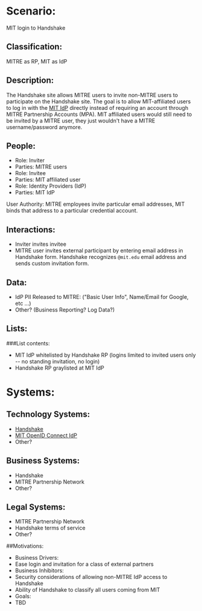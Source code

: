 # Scenario:
MIT login to Handshake

## Classification:

MITRE as RP, MIT as IdP

## Description:
The Handshake site allows MITRE users to invite non-MITRE users to participate on the Handshake site. The goal is to allow MIT-affiliated users to log in with the [MIT IdP](https://oidc.mit.edu/) directly instead of requiring an account through MITRE Partnership Accounts (MPA). MIT affiliated users would still need to be invited by a MITRE user, they just wouldn't have a MITRE username/password anymore.

## People:
* Role: Inviter 
 * Parties: MITRE users
* Role: Invitee 
 * Parties: MIT affiliated user
* Role: Identity Providers (IdP)
 * Parties: MIT IdP

User Authority: MITRE employees invite particular email addresses, MIT binds that address to a particular credential account.

## Interactions:
* Inviter invites invitee
 * MITRE user invites external participant by entering email address in Handshake form. Handshake recognizes `@mit.edu` email address and sends custom invitation form.

## Data:
* IdP PII Released to MITRE: ("Basic User Info", Name/Email for Google, etc ...)
* Other? (Business Reporting? Log Data?)

## Lists:


###List contents:

* MIT IdP whitelisted by Handshake RP (logins limited to invited users only -- no standing invitation, no login)
* Handshake RP graylisted at MIT IdP

# Systems:
## Technology Systems:
* [Handshake](http://handshake.mitre.org/)
* [MIT OpenID Connect IdP](https://oidc.mit.edu/)
* Other?

## Business Systems:
* Handshake
* MITRE Partnership Network
* Other?

## Legal Systems:
* MITRE Partnership Network
* Handshake terms of service
* Other?

##Motivations:
* Business Drivers: 
 * Ease login and invitation for a class of external partners
* Business Inhibitors:
 * Security considerations of allowing non-MITRE IdP access to Handshake
 * Ability of Handshake to classify all users coming from MIT
* Goals:
 * TBD